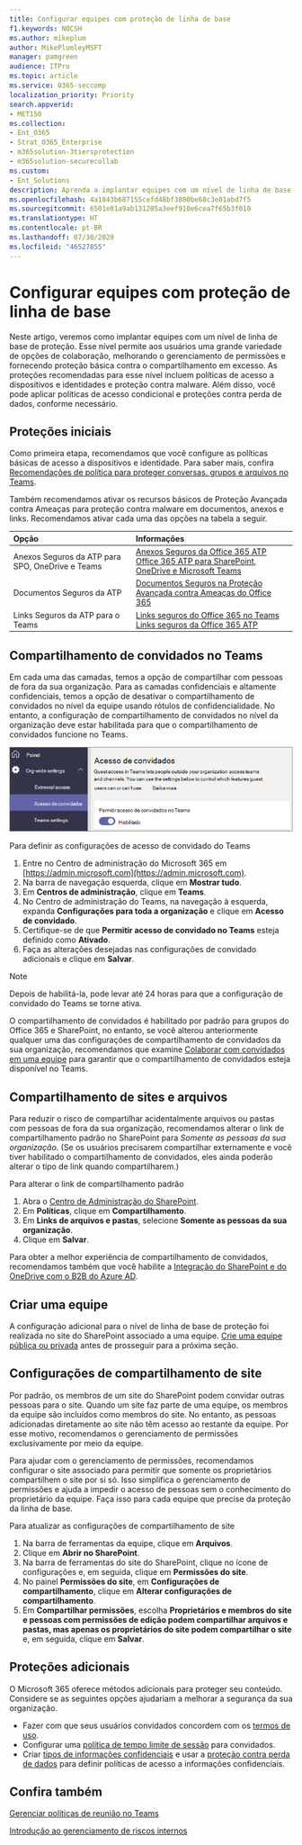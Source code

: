 ```yaml
---
title: Configurar equipes com proteção de linha de base
f1.keywords: NOCSH
ms.author: mikeplum
author: MikePlumleyMSFT
manager: pamgreen
audience: ITPro
ms.topic: article
ms.service: O365-seccomp
localization_priority: Priority
search.appverid:
- MET150
ms.collection:
- Ent_O365
- Strat_O365_Enterprise
- m365solution-3tiersprotection
- m365solution-securecollab
ms.custom:
- Ent_Solutions
description: Aprenda a implantar equipes com um nível de linha de base de proteção.
ms.openlocfilehash: 4a1843b687155cefd48bf3800be68c3e01abd7f5
ms.sourcegitcommit: 6501e01a9ab131205a3eef910e6cea7f65b3f010
ms.translationtype: HT
ms.contentlocale: pt-BR
ms.lasthandoff: 07/30/2020
ms.locfileid: "46527855"
---
```

# <a name="configure-teams-with-baseline-protection"></a>Configurar equipes com proteção de linha de base

Neste artigo, veremos como implantar equipes com um nível de linha de base de proteção. Esse nível permite aos usuários uma grande variedade de opções de colaboração, melhorando o gerenciamento de permissões e fornecendo proteção básica contra o compartilhamento em excesso. As proteções recomendadas para esse nível incluem políticas de acesso a dispositivos e identidades e proteção contra malware. Além disso, você pode aplicar políticas de acesso condicional e proteções contra perda de dados, conforme necessário.

## <a name="initial-protections"></a>Proteções iniciais

Como primeira etapa, recomendamos que você configure as políticas básicas de acesso a dispositivos e identidade. Para saber mais, confira [Recomendações de política para proteger conversas, grupos e arquivos no Teams](https://docs.microsoft.com/microsoft-365/enterprise/teams-access-policies).

Também recomendamos ativar os recursos básicos de Proteção Avançada contra Ameaças para proteção contra malware em documentos, anexos e links. Recomendamos ativar cada uma das opções na tabela a seguir.

|Opção|Informações|
|:------|:-----------|
|Anexos Seguros da ATP para SPO, OneDrive e Teams|[Anexos Seguros da Office 365 ATP](https://docs.microsoft.com/microsoft-365/security/office-365-security/atp-safe-attachments)<br>[Office 365 ATP para SharePoint, OneDrive e Microsoft Teams](https://docs.microsoft.com/microsoft-365/security/office-365-security/atp-for-spo-odb-and-teams)|
|Documentos Seguros da ATP|[Documentos Seguros na Proteção Avançada contra Ameaças do Office 365](https://docs.microsoft.com/microsoft-365/security/office-365-security/safe-docs)|
|Links Seguros da ATP para o Teams|[Links seguros do Office 365 no Teams](https://docs.microsoft.com/microsoft-365/security/office-365-security/atp-safe-links-for-teams)<br>[Links seguros da Office 365 ATP](https://docs.microsoft.com/microsoft-365/security/office-365-security/atp-safe-links)|

## <a name="teams-guest-sharing"></a>Compartilhamento de convidados no Teams

Em cada uma das camadas, temos a opção de compartilhar com pessoas de fora da sua organização. Para as camadas confidenciais e altamente confidenciais, temos a opção de desativar o compartilhamento de convidados no nível da equipe usando rótulos de confidencialidade. No entanto, a configuração de compartilhamento de convidados no nível da organização deve estar habilitada para que o compartilhamento de convidados funcione no Teams.

![Captura de tela de alternância de acesso de convidados](../media/teams-guest-access-toggle-on.png)

Para definir as configurações de acesso de convidado do Teams

1. Entre no Centro de administração do Microsoft 365 em [https://admin.microsoft.com](https://admin.microsoft.com).
2. Na barra de navegação esquerda, clique em **Mostrar tudo**.
3. Em **Centros de administração**, clique em **Teams**.
4. No Centro de administração do Teams, na navegação à esquerda, expanda **Configurações para toda a organização** e clique em **Acesso de convidado**.
5. Certifique-se de que **Permitir acesso de convidado no Teams** esteja definido como **Ativado**.
6. Faça as alterações desejadas nas configurações de convidado adicionais e clique em **Salvar**.

> [!NOTE]
> Depois de habilitá-la, pode levar até 24 horas para que a configuração de convidado do Teams se torne ativa.

O compartilhamento de convidados é habilitado por padrão para grupos do Office 365 e SharePoint, no entanto, se você alterou anteriormente qualquer uma das configurações de compartilhamento de convidados da sua organização, recomendamos que examine [Colaborar com convidados em uma equipe](https://docs.microsoft.com/microsoft-365/solutions/collaborate-as-team) para garantir que o compartilhamento de convidados esteja disponível no Teams.

## <a name="site-and-file-sharing"></a>Compartilhamento de sites e arquivos

Para reduzir o risco de compartilhar acidentalmente arquivos ou pastas com pessoas de fora da sua organização, recomendamos alterar o link de compartilhamento padrão no SharePoint para *Somente as pessoas da sua organização*. (Se os usuários precisarem compartilhar externamente e você tiver habilitado o compartilhamento de convidados, eles ainda poderão alterar o tipo de link quando compartilharem.)

Para alterar o link de compartilhamento padrão
1. Abra o [Centro de Administração do SharePoint](https://admin.microsoft.com/sharepoint).
2. Em **Políticas**, clique em **Compartilhamento**.
3. Em **Links de arquivos e pastas**, selecione **Somente as pessoas da sua organização**.
4. Clique em **Salvar**.

Para obter a melhor experiência de compartilhamento de convidados, recomendamos também que você habilite a [Integração do SharePoint e do OneDrive com o B2B do Azure AD](https://docs.microsoft.com/sharepoint/sharepoint-azureb2b-integration-preview).

## <a name="create-a-team"></a>Criar uma equipe

A configuração adicional para o nível de linha de base de proteção foi realizada no site do SharePoint associado a uma equipe. [Crie uma equipe pública ou privada](https://support.office.com/article/174adf5f-846b-4780-b765-de1a0a737e2b) antes de prosseguir para a próxima seção.

## <a name="site-sharing-settings"></a>Configurações de compartilhamento de site

Por padrão, os membros de um site do SharePoint podem convidar outras pessoas para o site. Quando um site faz parte de uma equipe, os membros da equipe são incluídos como membros do site. No entanto, as pessoas adicionadas diretamente ao site não têm acesso ao restante da equipe. Por esse motivo, recomendamos o gerenciamento de permissões exclusivamente por meio da equipe.

Para ajudar com o gerenciamento de permissões, recomendamos configurar o site associado para permitir que somente os proprietários compartilhem o site por si só. Isso simplifica o gerenciamento de permissões e ajuda a impedir o acesso de pessoas sem o conhecimento do proprietário da equipe. Faça isso para cada equipe que precise da proteção da linha de base.

Para atualizar as configurações de compartilhamento de site
1. Na barra de ferramentas da equipe, clique em **Arquivos**.
2. Clique em **Abrir no SharePoint**.
3. Na barra de ferramentas do site do SharePoint, clique no ícone de configurações e, em seguida, clique em **Permissões do site**.
4. No painel **Permissões do site**, em **Configurações de compartilhamento**, clique em **Alterar configurações de compartilhamento**.
5. Em **Compartilhar permissões**, escolha **Proprietários e membros do site e pessoas com permissões de edição podem compartilhar arquivos e pastas, mas apenas os proprietários do site podem compartilhar o site** e, em seguida, clique em **Salvar**.

## <a name="additional-protections"></a>Proteções adicionais

O Microsoft 365 oferece métodos adicionais para proteger seu conteúdo. Considere se as seguintes opções ajudariam a melhorar a segurança da sua organização.

- Fazer com que seus usuários convidados concordem com os [termos de uso](https://docs.microsoft.com/azure/active-directory/conditional-access/terms-of-use).
- Configurar uma [política de tempo limite de sessão](https://docs.microsoft.com/azure/active-directory/conditional-access/howto-conditional-access-session-lifetime) para convidados.
- Criar [tipos de informações confidenciais](https://docs.microsoft.com/microsoft-365/compliance/custom-sensitive-info-types) e usar a [proteção contra perda de dados](https://docs.microsoft.com/microsoft-365/compliance/data-loss-prevention-policies) para definir políticas de acesso a informações confidenciais.

## <a name="see-also"></a>Confira também

[Gerenciar políticas de reunião no Teams](https://docs.microsoft.com/microsoftteams/meeting-policies-in-teams)

[Introdução ao gerenciamento de riscos internos](https://docs.microsoft.com/microsoft-365/compliance/insider-risk-management-configure)
